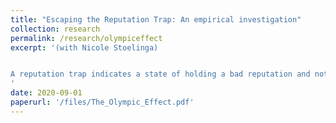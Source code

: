 ```yaml
---
title: "Escaping the Reputation Trap: An empirical investigation"
collection: research
permalink: /research/olympiceffect
excerpt: '(with Nicole Stoelinga)


A reputation trap indicates a state of holding a bad reputation and not being able to escape it due to history dependence. It perpetuates itself because rational agents know that, even if they invest in good reputation, it is unlikely that the others will recognize this signal and deem it credible Levine (2019). However, one way out of the reputation trap is to have a third party or an international agency to signal the investment in good reputation to others on behalf of the bad reputation agent. In this paper, we test the empirical relevance of this argument by using the Olympic Games as the international agency to boost the reputation in terms of international trade. We specifically test whether hosting or bidding on the Olympic Games affects the international trade patterns of the host and bidding countries. We do so by building synthetic controls for host and bidder countries and identifying the trade effects of the Summer Olympics in the aftermath of the WWII. Our findings indicate that the hosting or bidding on Olympic Games bring about substantial trade effects. Nevertheless, the findings provide limited support for the reputation trap mechanism.
'
date: 2020-09-01
paperurl: '/files/The_Olympic_Effect.pdf'
---
```


